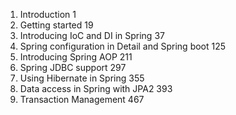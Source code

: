 1. Introduction 1
2. Getting started 19
3. Introducing IoC and DI in Spring 37
4. Spring configuration in Detail and Spring boot 125
5. Introducing Spring AOP 211
6. Spring JDBC support 297
7. Using Hibernate in Spring 355
8. Data access in Spring with JPA2 393
9. Transaction Management 467
<!--stackedit_data:
eyJoaXN0b3J5IjpbMTI0NDc3MzA0MF19
-->